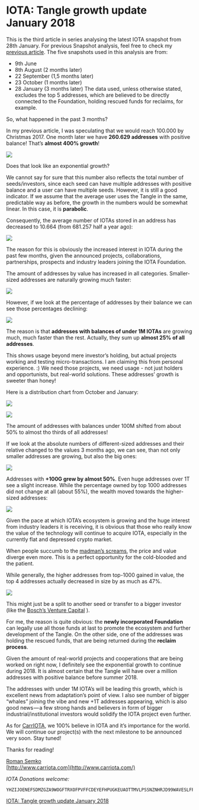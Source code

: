 # IOTA: Tangle growth update January 2018

This is the third article in series analysing the latest IOTA snapshot from 28th January. For previous Snapshot analysis, feel free to check my [previous article](https://medium.com/deviota/iota-tangle-growth-update-october-2017-9fb61a187388). The five snapshots used in this analysis are from:

* 9th June
* 8th August (2 months later)
* 22 September (1,5 months later)
* 23 October (1 months later)
* 28 January (3 months later)
The data used, unless otherwise stated, excludes the top 5 addresses, which are believed to be directly connected to the Foundation, holding rescued funds for reclaims, for example.

So, what happened in the past 3 months?

In my previous article, I was speculating that we would reach 100.000 by Christmas 2017. One month later we have **260.629 addresses** with positive balance! That’s **almost 400% growth**!

![](https://i.imgur.com/cSEKta5.png)

Does that look like an exponential growth?

We cannot say for sure that this number also reflects the total number of seeds/investors, since each seed can have multiple addresses with positive balance and a user can have multiple seeds. However, it is still a good indicator. If we assume that the average user uses the Tangle in the same, predictable way as before, the growth in the numbers would be somewhat linear. In this case, it is **parabolic**.

Consequently, the average number of IOTAs stored in an address has decreased to 10.664 (from 681.257 half a year ago):

![](https://i.imgur.com/PaGP1nj.png)

The reason for this is obviously the increased interest in IOTA during the past few months, given the announced projects, collaborations, partnerships, prospects and industry leaders joining the IOTA Foundation.

The amount of addresses by value has increased in all categories. Smaller-sized addresses are naturally growing much faster:

![](https://i.imgur.com/QIrNvlF.png)

However, if we look at the percentage of addresses by their balance we can see those percentages declining:

![](https://i.imgur.com/wFzRpb7.png)

The reason is that **addresses with balances of under 1M IOTAs** are growing much, much faster than the rest. Actually, they sum up **almost 25% of all addresses**.

This shows usage beyond mere investor’s holding, but actual projects working and testing micro-transactions. I am claiming this from personal experience. :) We need those projects, we need usage - not just holders and opportunists, but real-world solutions. These addresses’ growth is sweeter than honey!

Here is a distribution chart from October and January:

![](https://i.imgur.com/4zL0PeM.png)

![](https://i.imgur.com/2fn4UrC.png)

The amount of addresses with balances under 100M shifted from about 50% to almost tho thirds of all addresses!

If we look at the absolute numbers of different-sized addresses and their relative changed to the values 3 months ago, we can see, than not only smaller addresses are growing, but also the big ones:

![](https://i.imgur.com/BB5Zf7P.png)

Addresses with **+100G grew by almost 50%**. Even huge addresses over 1T see a slight increase. While the percentage owned by top 1000 addresses did not change at all (about 55%), the wealth moved towards the higher-sized addresses:

![](https://i.imgur.com/VSh3xDa.png)

Given the pace at which IOTA’s ecosystem is growing and the huge interest from industry leaders it is receiving, it is obvious that those who really know the value of the technology will continue to acquire IOTA, especially in the currently flat and depressed crypto market.

When people succumb to the [madman’s screams](https://medium.com/deviota/iota-things-to-consider-when-investing-in-crypto-95593c6fd8c7), the price and value diverge even more. This is a perfect opportunity for the cold-blooded and the patient.

While generally, the higher addresses from top-1000 gained in value, the top 4 addresses actually decreased in size by as much as 47%.

![](https://i.imgur.com/Dtxh6QG.png)

This might just be a split to another seed or transfer to a bigger investor (like the [Bosch’s Venture Capital](https://www.forbes.com/sites/montymunford/2017/12/19/robert-bosch-venture-capital-makes-first-investment-in-distributed-ledger-technology/#388d69406260) ).

For me, the reason is quite obvious: the **newly incorporated Foundation** can legally use all those funds at last to promote the ecosystem and further development of the Tangle. On the other side, one of the addresses was holding the rescued funds, that are being returned during the **reclaim process**.

Given the amount of real-world projects and cooperations that are being worked on right now, I definitely see the exponential growth to continue during 2018. It is almost certain that the Tangle will have over a million addresses with positive balance before summer 2018.

The addresses with under 1M IOTA’s will be leading this growth, which is excellent news from adaptation’s point of view. I also see number of bigger “whales” joining the vibe and new +1T addresses appearing, which is also good news — a few strong hands and believers in form of bigger industrial/institutional investors would solidify the IOTA project even further.

As for [CarrIOTA](http://www.carriota.com/), we 100% believe in IOTA and it’s importance for the world. We will continue our project(s) with the next milestone to be announced very soon. Stay tuned!

Thanks for reading!

[Roman Semko](https://twitter.com/RomanSemko)  
 [http://www.carriota.com](http://www.carriota.com/)

*IOTA Donations welcome:*

```
YHZIJOENEFSDMZGZA9WOGFTRXOFPVFFCDEYEFHPUGKEUAOTTMVLPSSNZNHRJD99WAVESLFPSGLMTUEIBDZRKBKXWZD
```

[IOTA: Tangle growth update January 2018](https://medium.com/deviota/iota-tangle-growth-update-january-2018-161b78e09ca9)